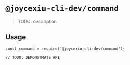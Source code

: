 # `@joycexiu-cli-dev/command`

> TODO: description

## Usage

```
const command = require('@joycexiu-cli-dev/command');

// TODO: DEMONSTRATE API
```
